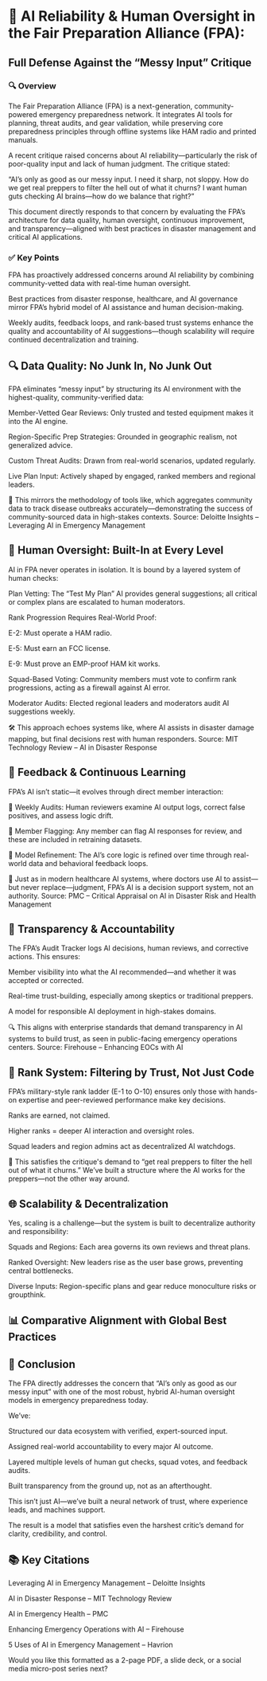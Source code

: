 # 🧠 AI Reliability & Human Oversight in the Fair Preparation Alliance (FPA):

## Full Defense Against the “Messy Input” Critique


### 🔍 Overview

The Fair Preparation Alliance (FPA) is a next-generation, community-powered emergency preparedness network. It integrates AI tools for planning, threat audits, and gear validation, while preserving core preparedness principles through offline systems like HAM radio and printed manuals.

A recent critique raised concerns about AI reliability—particularly the risk of poor-quality input and lack of human judgment. The critique stated:

“AI’s only as good as our messy input. I need it sharp, not sloppy. How do we get real preppers to filter the hell out of what it churns? I want human guts checking AI brains—how do we balance that right?”

This document directly responds to that concern by evaluating the FPA’s architecture for data quality, human oversight, continuous improvement, and transparency—aligned with best practices in disaster management and critical AI applications.


### ✅ Key Points

FPA has proactively addressed concerns around AI reliability by combining community-vetted data with real-time human oversight.

Best practices from disaster response, healthcare, and AI governance mirror FPA’s hybrid model of AI assistance and human decision-making.

Weekly audits, feedback loops, and rank-based trust systems enhance the quality and accountability of AI suggestions—though scalability will require continued decentralization and training.


## 🔍 Data Quality: No Junk In, No Junk Out

FPA eliminates “messy input” by structuring its AI environment with the highest-quality, community-verified data:

Member-Vetted Gear Reviews: Only trusted and tested equipment makes it into the AI engine.

Region-Specific Prep Strategies: Grounded in geographic realism, not generalized advice.

Custom Threat Audits: Drawn from real-world scenarios, updated regularly.

Live Plan Input: Actively shaped by engaged, ranked members and regional leaders.

🔎 This mirrors the methodology of tools like, which aggregates community data to track disease outbreaks accurately—demonstrating the success of community-sourced data in high-stakes contexts.
 Source: Deloitte Insights – Leveraging AI in Emergency Management


## 🧠 Human Oversight: Built-In at Every Level

AI in FPA never operates in isolation. It is bound by a layered system of human checks:

Plan Vetting: The “Test My Plan” AI provides general suggestions; all critical or complex plans are escalated to human moderators.

Rank Progression Requires Real-World Proof:

E-2: Must operate a HAM radio.

E-5: Must earn an FCC license.

E-9: Must prove an EMP-proof HAM kit works.

Squad-Based Voting: Community members must vote to confirm rank progressions, acting as a firewall against AI error.

Moderator Audits: Elected regional leaders and moderators audit AI suggestions weekly.

🛠 This approach echoes systems like, where AI assists in disaster damage mapping, but final decisions rest with human responders.
 Source: MIT Technology Review – AI in Disaster Response


## 🔁 Feedback & Continuous Learning

FPA’s AI isn’t static—it evolves through direct member interaction:

🧾 Weekly Audits: Human reviewers examine AI output logs, correct false positives, and assess logic drift.

🚨 Member Flagging: Any member can flag AI responses for review, and these are included in retraining datasets.

🔄 Model Refinement: The AI’s core logic is refined over time through real-world data and behavioral feedback loops.

🔁 Just as in modern healthcare AI systems, where doctors use AI to assist—but never replace—judgment, FPA’s AI is a decision support system, not an authority.
 Source: PMC – Critical Appraisal on AI in Disaster Risk and Health Management


## 🧱 Transparency & Accountability

The FPA’s Audit Tracker logs AI decisions, human reviews, and corrective actions. This ensures:

Member visibility into what the AI recommended—and whether it was accepted or corrected.

Real-time trust-building, especially among skeptics or traditional preppers.

A model for responsible AI deployment in high-stakes domains.

🔍 This aligns with enterprise standards that demand transparency in AI systems to build trust, as seen in public-facing emergency operations centers.
 Source: Firehouse – Enhancing EOCs with AI


## 🧗 Rank System: Filtering by Trust, Not Just Code

FPA’s military-style rank ladder (E-1 to O-10) ensures only those with hands-on expertise and peer-reviewed performance make key decisions.

Ranks are earned, not claimed.

Higher ranks = deeper AI interaction and oversight roles.

Squad leaders and region admins act as decentralized AI watchdogs.

🧠 This satisfies the critique's demand to “get real preppers to filter the hell out of what it churns.” We’ve built a structure where the AI works for the preppers—not the other way around.


## 🌐 Scalability & Decentralization

Yes, scaling is a challenge—but the system is built to decentralize authority and responsibility:

Squads and Regions: Each area governs its own reviews and threat plans.

Ranked Oversight: New leaders rise as the user base grows, preventing central bottlenecks.

Diverse Inputs: Region-specific plans and gear reduce monoculture risks or groupthink.


## 📊 Comparative Alignment with Global Best Practices


## 🏁 Conclusion

The FPA directly addresses the concern that “AI’s only as good as our messy input” with one of the most robust, hybrid AI-human oversight models in emergency preparedness today.

We’ve:

Structured our data ecosystem with verified, expert-sourced input.

Assigned real-world accountability to every major AI outcome.

Layered multiple levels of human gut checks, squad votes, and feedback audits.

Built transparency from the ground up, not as an afterthought.

This isn’t just AI—we’ve built a neural network of trust, where experience leads, and machines support.

The result is a model that satisfies even the harshest critic’s demand for clarity, credibility, and control.


## 📚 Key Citations

Leveraging AI in Emergency Management – Deloitte Insights

AI in Disaster Response – MIT Technology Review

AI in Emergency Health – PMC

Enhancing Emergency Operations with AI – Firehouse

5 Uses of AI in Emergency Management – Havrion


Would you like this formatted as a 2-page PDF, a slide deck, or a social media micro-post series next?

